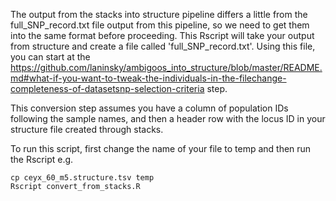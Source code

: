 The output from the stacks into structure pipeline differs a little from the full_SNP_record.txt file output from this pipeline, so we need to get them into the same format before proceeding. This Rscript will take your output from structure and create a file called 'full_SNP_record.txt'. Using this file, you can start at the https://github.com/laninsky/ambigoos_into_structure/blob/master/README.md#what-if-you-want-to-tweak-the-individuals-in-the-filechange-completeness-of-datasetsnp-selection-criteria step.

This conversion step assumes you have a column of population IDs following the sample names, and then a header row with the locus ID in your structure file created through stacks.

To run this script, first change the name of your file to temp and then run the Rscript e.g.
```
cp ceyx_60_m5.structure.tsv temp
Rscript convert_from_stacks.R
```
